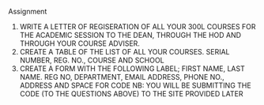 Assignment

1.	WRITE A LETTER OF REGISERATION OF ALL YOUR 300L COURSES FOR THE ACADEMIC SESSION TO THE DEAN, THROUGH THE HOD AND THROUGH YOUR COURSE ADVISER.
2.	CREATE A TABLE OF THE LIST OF ALL YOUR COURSES. SERIAL NUMBER, REG. NO., COURSE AND SCHOOL
3.	CREATE A FORM WITH THE FOLLOWING LABEL; FIRST NAME, LAST NAME. REG NO, DEPARTMENT, EMAIL ADDRESS, PHONE NO., ADDRESS AND SPACE FOR CODE
NB: YOU WILL BE SUBMITTING THE CODE (TO THE QUESTIONS ABOVE)  TO THE SITE PROVIDED LATER
